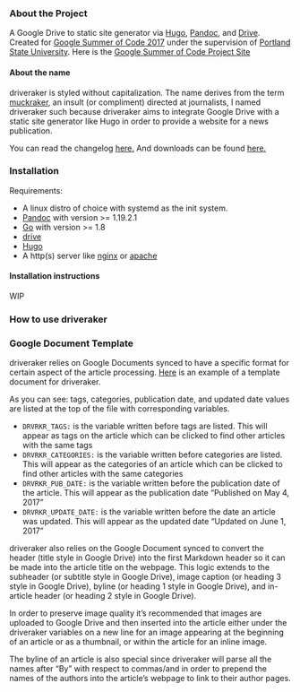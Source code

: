 ### About the Project

A Google Drive to static site generator via [Hugo](https://gohugo.io/), [Pandoc](https://github.com/jgm/pandoc), and [Drive](https://github.com/odeke-em/drive). Created for [Google Summer of Code 2017](https://developers.google.com/open-source/gsoc/) under the supervision of [Portland State University](http://wiki.cs.pdx.edu/psu-gsoc/index.html). Here is the [Google Summer of Code Project Site](https://summerofcode.withgoogle.com/projects/#5859356254928896)

#### About the name

driveraker is styled without capitalization. The name derives from the term [muckraker](https://en.wikipedia.org/wiki/Muckraker), an insult (or compliment) directed at journalists, I named driveraker such because driveraker aims to integrate Google Drive with a static site generator like Hugo in order to provide a website for a news publication.

You can read the changelog [here.](https://gatlinnewhouse.github.io/driveraker/changelog) And downloads can be found [here.](https://github.com/gatlinnewhouse/driveraker/releases/tag/v0.1-alpha)

### Installation

Requirements:

* A linux distro of choice with systemd as the init system.
* [Pandoc](https://github.com/jgm/pandoc) with version >= 1.19.2.1
* [Go](https://golang.org/doc/install) with version >= 1.8
* [drive](https://github.com/odeke-em/drive)
* [Hugo](https://github.com/spf13/hugo)
* A http(s) server like [nginx](https://nginx.org/) or [apache](https://httpd.apache.org/)

#### Installation instructions

WIP

### How to use driveraker

### Google Document Template

driveraker relies on Google Documents synced to have a specific format for certain aspect of the article processing. [Here](https://docs.google.com/document/d/1HQcVevrXg_uwtdJy5ulfl9vN31yEieZeNyN7yqJQe8w/edit?usp=sharing) is an example of a template document for driveraker.

As you can see: tags, categories, publication date, and updated date values are listed at the top of the file with corresponding variables.

* `DRVRKR_TAGS:` is the variable written before tags are listed. This will appear as tags on the article which can be clicked to find other articles with the same tags
* `DRVRKR_CATEGORIES:` is the variable written before categories are listed. This will appear as the categories of an article which can be clicked to find other articles with the same categories
* `DRVRKR_PUB_DATE:` is the variable written before the publication date of the article. This will appear as the publication date “Published on May 4, 2017”
* `DRVRKR_UPDATE_DATE:` is the variable written before the date an article was updated. This will appear as the updated date “Updated on June 1, 2017”

driveraker also relies on the Google Document synced to convert the header (title style in Google Drive) into the first Markdown header so it can be made into the article title on the webpage. This logic extends to the subheader (or subtitle style in Google Drive), image caption (or heading 3 style in Google Drive), byline (or heading 1 style in Google Drive), and in-article header (or heading 2 style in Google Drive).

In order to preserve image quality it’s recommended that images are uploaded to Google Drive and then inserted into the article either under the driveraker variables on a new line for an image appearing at the beginning of an article or as a thumbnail, or within the article for an inline image.

The byline of an article is also special since driveraker will parse all the names after “By” with respect to commas/and in order to prepend the names of the authors into the article’s webpage to link to their author pages.
